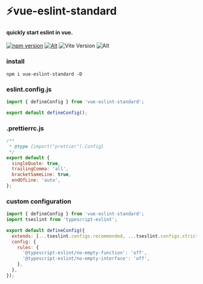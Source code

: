 # ⚡vue-eslint-standard

#### quickly start eslint in vue.
[![npm version](https://img.shields.io/npm/v/vue-eslint-standard.svg?style=flat-square)](https://www.npmjs.com/package/vue-eslint-standard)
[![Alt](https://img.shields.io/npm/dt/vue-eslint-standard?style=flat-square)](https://npmcharts.com/compare/vue-eslint-standard?minimal=true)
![Vite Version](https://img.shields.io/badge/eslint->=9.0.0-brightgreen.svg?style=flat-square)
![Alt](https://img.shields.io/github/license/mivui/vue-eslint-standard?style=flat-square)


### install

```shell
npm i vue-eslint-standard -D
```

### eslint.config.js

```js
import { defineConfig } from 'vue-eslint-standard';

export default defineConfig();

```

### .prettierrc.js

```js
/**
 * @type {import("prettier").Config}
 */
export default {
  singleQuote: true,
  trailingComma: 'all',
  bracketSameLine: true,
  endOfLine: 'auto',
};

```

### custom configuration

```js
import { defineConfig } from 'vue-eslint-standard';
import tseslint from 'typescript-eslint';

export default defineConfig({
  extends: [...tseslint.configs.recommended, ...tseslint.configs.strict],
  config: {
    rules: {
      '@typescript-eslint/no-empty-function': 'off',
      '@typescript-eslint/no-empty-interface': 'off',
    },
  },
});
```